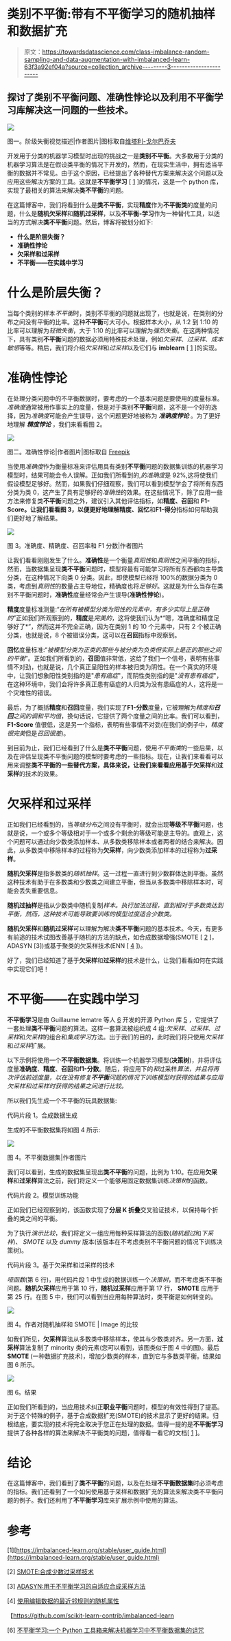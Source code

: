 # 类别不平衡:带有不平衡学习的随机抽样和数据扩充

> 原文：<https://towardsdatascience.com/class-imbalance-random-sampling-and-data-augmentation-with-imbalanced-learn-63f3a92ef04a?source=collection_archive---------3----------------------->

## 探讨了类别不平衡问题、准确性悖论以及利用不平衡学习库解决这一问题的一些技术。

![](img/c0dc5a05084672f0ce14c40864e0a5a5.png)

图一。阶级失衡视觉描述|作者图片|图标取自[维塔利-戈尔巴乔夫](https://www.flaticon.com/authors/vitaly-gorbachev)

开发用于分类的机器学习模型时出现的挑战之一是**类别不平衡**。大多数用于分类的机器学习算法是在假设类平衡的情况下开发的，然而，在现实生活中，拥有适当平衡的数据并不常见。由于这个原因，已经提出了各种替代方案来解决这个问题以及应用这些解决方案的工具。这就是**不平衡学习** [ [1](https://imbalanced-learn.org/stable/user_guide.html) ]的情况，这是一个 python 库，实现了最相关的算法来解决**类不平衡**的问题。

在这篇博客中，我们将看到什么是**类不平衡**，实现**精度**作为**不平衡类**的度量的问题，什么是**随机欠采样**和**随机过采样**，以及**不平衡-学习**作为一种替代工具，以适当的方式解决**类不平衡**问题。然后，博客将被划分如下:

*   **什么是阶层失衡？**
*   **准确性悖论**
*   **欠采样和过采样**
*   **不平衡——在实践中学习**

# 什么是阶层失衡？

当每个类别的样本*不平衡*时，类别不平衡的问题就出现了，也就是说，在类别的分布之间没有平衡的比率。这种**不平衡**可大可小。根据样本大小，从 1:2 到 1:10 的比率可以理解为*轻微失衡*，大于 1:10 的比率可以理解为*强烈失衡*。在这两种情况下，具有类别**不平衡**问题的数据必须用特殊技术处理，例如*欠采样*、*过采样*、*成本敏感*等等。稍后，我们将介绍*欠采样*和*过采样*以及它们与 **imblearn** [ [1](https://imbalanced-learn.org/stable/user_guide.html) ]的实现。

# 准确性悖论

在处理分类问题中的不平衡数据时，要考虑的一个基本问题是要使用的度量标准。*准确度*通常被用作事实上的度量，但是对于类别**不平衡**问题，这不是一个好的选择，因为*准确度*可能会产生误导，这个问题更好地被称为 ***准确度悖论*** 。为了更好地理解 ***精度悖论*** ，我们来看看图 2。

![](img/a915eeccab27e3805931be15a281380e.png)

图二。准确性悖论|作者图片|图标取自 [Freepik](https://www.flaticon.es/autores/freepik)

当使用*准确度*作为衡量标准来评估用具有类别**不平衡**问题的数据集训练的机器学习模型时，结果可能会令人误解。正如我们所看到的,*的准确度*是 92%,这将使我们假设模型足够好。然而，如果我们仔细观察，我们可以看到模型学会了将所有东西分类为类 0，这产生了具有足够好的*准确性*的效果。在这些情况下，除了应用一些方法来修复类**不平衡**问题之外，建议引入其他评估指标，如**精度、召回**和 **F1-Score。**让我们看看图 3，以便更好地理解**精度、回忆**和**F1-得分**指标如何帮助我们更好地了解结果。

![](img/e4f9fec6b07a260ec6ad87d786177808.png)

图 3。准确度、精确度、召回率和 F1 分数|作者图片

让我们看看刚刚发生了什么。**准确性**是一个衡量*真阳性*和*真阴性*之间平衡的指标，然而，当数据集呈现**类不平衡**问题时，模型将最有可能学习将所有东西都向主导类分类，在这种情况下向类 0 分类。因此，即使模型已经将 100%的数据分类为 0 类，考虑到*真阴性*的数量占主导地位，精确度也将*足够好*。这就是为什么当存在类别不平衡问题时，**准确性**度量经常会产生误导(**准确性悖论**)。

**精度**度量标准测量:“*在所有被模型分类为阳性的元素中，有多少实际上是正确的*”正如我们所观察到的，**精度**是*完美的*，这将使我们认为*“嗯，准确度和精度足够好了*”，然而这并不完全正确，因为在类别 1 的 10 个元素中，只有 2 个被正确分类，也就是说，8 个被错误分类，这可以在**召回**指标中观察到。

**回忆**度量标准:“*被模型分类为正类的那些与被分类为负类但实际上是正的那些之间的平衡*”。正如我们所看到的，**召回**值非常低，这给了我们一个信号，表明有些事情不对劲，也就是说，几个真正呈阳性的样本被归类为阴性。在一个真实的环境中，让我们想象阳性类别指的是"*患有癌症*"，而阴性类别指的是"*没有患有癌症*"，在这种环境中，我们会将许多真正患有癌症的人归类为没有患癌症的人，这将是一个灾难性的错误。

最后，为了概括**精度**和**召回**度量，我们实现了**F1-分数**度量，它被理解为*精度和**召回**之间的调和平均值*，换句话说，它提供了两个度量之间的比率。我们可以看到， **F1-Score** 值很低，这是另一个指标，表明有些事情不对劲(在我们的例子中，*精度很完美*但是*召回很差*)。

到目前为止，我们已经看到了什么是**类不平衡**问题，使用*不平衡类*的一些后果，以及在评估呈现类不平衡问题的模型时要考虑的一些指标。现在，让我们来看看可以用来调整**类不平衡的一些替代方案，**具体来说，让我们来看看应用基于**欠采样**和**过采样**的技术的效果。

# **欠采样和过采样**

正如我们已经看到的，当*等级分布*之间没有平衡时，就会出现**等级不平衡**问题，也就是说，一个或多个等级相对于一个或多个剩余的等级可能是主导的。直观上，这个问题可以通过向少数类添加样本、从多数类移除样本或者两者的结合来解决。因此，从多数类中移除样本的过程称为**欠采样**，向少数类添加样本的过程称为**过采样**。

**随机欠采样**是指多数类的*随机抽样*。这一过程一直进行到少数群体达到平衡。虽然这种技术有助于在多数类和少数类之间建立平衡，但当从多数类中移除样本时，可能会丢失重要信息。

**随机过抽样**是指从少数类中随机复制*样本。执行加法过程，直到相对于多数类达到平衡，然而，这种技术可能导致要训练的模型过度适合少数类。*

**随机欠采样**和**随机过采样**可以理解为解决**类不平衡**问题的基本技术。今天，有更多有前途的技术试图改善基于随机的方法的缺点，如合成数据增强(SMOTE [ [2](https://arxiv.org/abs/1106.1813) ]，ADASYN [3])或基于聚类的欠采样技术(ENN [ [4](https://ieeexplore.ieee.org/document/4309137?TB_iframe=true&width=370.8&height=658.8) ])。

好了，我们已经知道了基于**欠采样**和**过采样**的技术是什么，让我们看看如何在实践中实现它们吧！

# **不平衡——在实践中学习**

**不平衡学习**是由 Guillaume lematre 等人 [6](https://www.jmlr.org/papers/volume18/16-365/16-365.pdf) 开发的开源 Python 库 [5](https://github.com/scikit-learn-contrib/imbalanced-learn) ，它提供了一套处理**类不平衡**问题的算法。这样一套算法被组织成 4 组:*欠采样*、*过采样*、*过采样*和*欠采样*的组合和*集成学习*方法。出于我们的目的，此时我们将只使用*欠采样*和*过采样*扩展。

以下示例将使用一个**不平衡数据集**。将训练一个机器学习模型(**决策树**)，并将评估度量**准确度**、**精度**、**召回**和**f1-分数**。随后，将应用下的*和*过采样*算法，并且将再次评估前述度量，以在没有修复**不平衡**问题的情况下训练模型时获得的结果与应用欠采样和过采样时获得的结果之间进行比较。*

所以我们先生成一个不平衡的玩具数据集:

代码片段 1。合成数据生成

生成的不平衡数据集将如图 4 所示:

![](img/a17ba98374105e74b2103a91ad74e0f1.png)

图 4。不平衡数据集|作者图片

我们可以看到，生成的数据集呈现出**类不平衡**的问题，比例为 1:10。在应用**欠采样**和**过采样**算法之前，我们将定义一个能够用固定数据集训练*决策树*的函数。

代码片段 2。模型训练功能

正如我们已经观察到的，该函数实现了**分层 K 折叠**交叉验证技术，以保持每个折叠的类之间的平衡。

为了执行*演示比较*，我们将定义一组应用每种采样算法的函数(*随机超过*和*下采样*)、 *SMOTE* 以及 *dummy* 版本(该版本在不考虑类别不平衡问题的情况下训练决策树)。

代码片段 3。基于欠采样和过采样的技术

*哑函数*(第 6 行)，用代码片段 1 中生成的数据训练一个*决策树*，而不考虑类不平衡问题。**随机欠采样**应用于第 10 行，**随机过采样**应用于第 17 行， **SMOTE** 应用于第 25 行。在图 5 中，我们可以看到当应用每种算法时，类平衡是如何转变的。

![](img/aad5ad973da05cf8690329406d4725b2.png)

图 4。作者对随机抽样和 SMOTE | Image 的比较

如我们所见，**欠采样**算法从多数类中移除样本，使其与少数类对齐。另一方面，**过采样**算法复制了 minority 类的元素(您可以看到，该图类似于图 4 中的图)。最后 **SMOTE** (一种数据扩充技术)，增加少数类的样本，直到它与多数类平衡。结果如图 6 所示。

![](img/ea668167ca37169eddfc3fabd007b713.png)

图 6。结果

正如我们所看到的，当应用技术纠正**职业平衡**问题时，模型的有效性得到了提高。对于这个特殊的例子，基于合成数据扩充(SMOTE)的技术显示了更好的结果。归根结底，要实现的技术将完全取决于您正在处理的数据。值得一提的是**不平衡学习**提供了各种各样的算法来解决不平衡类的问题，值得看一看它的文档[ [1](https://imbalanced-learn.org/stable/user_guide.html) ]。

# 结论

在这篇博客中，我们看到了**类不平衡**的问题，以及在处理**不平衡数据集**时必须考虑的指标。我们还看到了一个如何使用基于采样和数据扩充的算法来解决类不平衡问题的例子。我们还利用了**不平衡学习**库来扩展示例中使用的算法。

# 参考

[1][https://imbalanced-learn.org/stable/user_guide.html](https://imbalanced-learn.org/stable/user_guide.html)

[2] [SMOTE:合成少数过采样技术](https://arxiv.org/abs/1106.1813)

[3] [ADASYN:用于不平衡学习的自适应合成采样方法](https://www.ele.uri.edu/faculty/he/PDFfiles/adasyn.pdf)

[4] [使用编辑数据的最近邻规则的随机属性](https://ieeexplore.ieee.org/document/4309137?TB_iframe=true&width=370.8&height=658.8)

【https://github.com/scikit-learn-contrib/imbalanced-learn 

[6] [不平衡学习:一个 Python 工具箱来解决机器学习中不平衡数据集的诅咒](https://www.jmlr.org/papers/volume18/16-365/16-365.pdf)